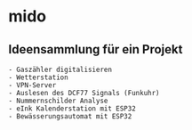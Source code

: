 # mido

## Ideensammlung für ein Projekt

    - Gaszähler digitalisieren
    - Wetterstation
    - VPN-Server
    - Auslesen des DCF77 Signals (Funkuhr)
    - Nummernschilder Analyse
    - eInk Kalenderstation mit ESP32
    - Bewässerungsautomat mit ESP32
